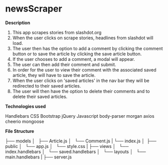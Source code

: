 # newsScraper

**Description**

1. This app scrapes stories from slashdot.org
2. When the user clicks on scrape stories, headlines from slashdot will load. 
3. The user then has the option to add a comment by clicking the comment button or to save the article by clicking the save article button. 
4. If the user chooses to add a comment, a modal will appear. 
5. The user can then add their comment and submit. 
6. In order for the user to view their comment with the associated saved article, they will have to save the article. 
7. When the user clicks on 'saved articles' in the nav bar they will be redirected to their saved articles. 
8. The user will then have the option to delete their comments and to delete their saved articles. 

**Technologies used**

Handlebars
CSS
Bootstrap
jQuery
Javascript
body-parser
morgan
axios
cheerio
mongoose

**File Structure**

├── models
│   ├── Article.js
│   └── Comment.js
|   └── index.js
│ 
├── public
│   └── app.js
│   └── style.css
|
├── views
│   └── index.handlebars
│   └── saved.handlebars
│   └── layouts
│       └── main.handlebars
|
├── server.js 

